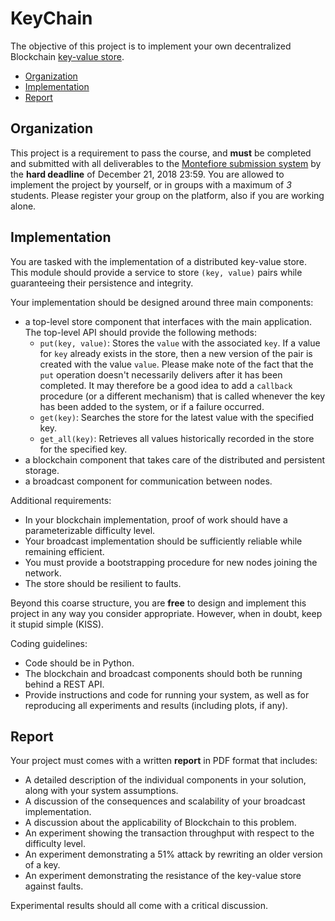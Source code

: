 # KeyChain

The objective of this project is to implement your own decentralized Blockchain [key-value store](https://en.wikipedia.org/wiki/Key-value_database).

- [Organization](#organization)
- [Implementation](#implementation)
- [Report](#report)

## Organization

This project is a requirement to pass the course, and **must** be completed and submitted with all deliverables to the [Montefiore submission system](https://submit.montefiore.ulg.ac.be/) by the **hard deadline** of  December 21, 2018 23:59.
You are allowed to implement the project by yourself, or in groups with a maximum of *3* students.
Please register your group on the platform, also if you are working alone.

## Implementation

You are tasked with the implementation of a distributed key-value store. This module should provide a service to store `(key, value)` pairs while guaranteeing their persistence and integrity.

Your implementation should be designed around three main components:
- a top-level store component that interfaces with the main application.
  The top-level API should provide the following methods:
    - `put(key, value)`:
    Stores the `value` with the associated `key`. If a value for `key` already exists in the store, then a new version of the pair is created with the value `value`.
    Please make note of the fact that the `put` operation doesn't necessarily delivers after it has been completed. It may therefore be a good idea to add a `callback` procedure (or a different mechanism) that is called whenever the key has been added to the system, or if a failure occurred.
    - `get(key)`:
    Searches the store for the latest value with the specified key.
    - `get_all(key)`:
    Retrieves all values historically recorded in the store for the specified key.
- a blockchain component that takes care of the distributed and persistent storage.
- a broadcast component for communication between nodes.

Additional requirements:
- In your blockchain implementation, proof of work should have a parameterizable difficulty level.
- Your broadcast implementation should be sufficiently reliable while remaining efficient.
- You must provide a bootstrapping procedure for new nodes joining the network.
- The store should be resilient to faults.

Beyond this coarse structure, you are **free** to design and implement this project in any way you consider appropriate. However, when in doubt, keep it stupid simple (KISS).

Coding guidelines:
- Code should be in Python.
- The blockchain and broadcast components should both be running behind a REST API.
- Provide instructions and code for running your system, as well as for reproducing all experiments and results (including plots, if any).


## Report

Your project must comes with a written **report** in PDF format that includes:
* A detailed description of the individual components in your solution, along with your system assumptions.
* A discussion of the consequences and scalability of your broadcast implementation.
* A discussion about the applicability of Blockchain to this problem.
* An experiment showing the transaction throughput with respect to the difficulty level.
* An experiment demonstrating a 51% attack by rewriting an older version of a key.
* An experiment demonstrating the resistance of the key-value store against faults.

Experimental results should all come with a critical discussion.
